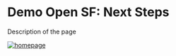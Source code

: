 # Demo Open SF: Next Steps

Description of the page

[![homepage](https://raw.githubusercontent.com/afawcett/githubsfdeploy/master/src/main/webapp/resources/img/deploy.png)](https://githubsfdeploy.herokuapp.com?owner=jorrit-steporange&amp;repo=demo-open-sf "Deploy to Salesforce")
